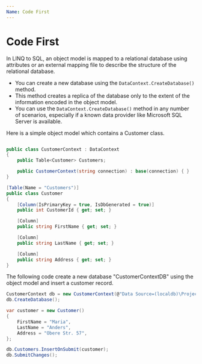 ```yaml
---
Name: Code First
---
```


# Code First

In LINQ to SQL, an object model is mapped to a relational database using attributes or an external mapping file to describe the structure of the relational database. 

 - You can create a new database using the `DataContext.CreateDatabase()` method.
 - This method creates a replica of the database only to the extent of the information encoded in the object model. 
 - You can use the `DataContext.CreateDatabase()` method in any number of scenarios, especially if a known data provider like Microsoft SQL Server is available.

Here is a simple object model which contains a Customer class.

```csharp

public class CustomerContext : DataContext
{
    public Table<Customer> Customers;

    public CustomerContext(string connection) : base(connection) { }
}

[Table(Name = "Customers")]
public class Customer
{
    [Column(IsPrimaryKey = true, IsDbGenerated = true)]
    public int CustomerId { get; set; }

    [Column]
    public string FirstName { get; set; }

    [Column]
    public string LastName { get; set; }

    [Column]
    public string Address { get; set; }
}
```  
The following code create a new database "CustomerContextDB" using the object model and insert a customer record.

```csharp
CustomerContext db = new CustomerContext(@"Data Source=(localdb)\ProjectsV13;Initial Catalog=CustomerContext;");
db.CreateDatabase();

var customer = new Customer()
{
    FirstName = "Maria",
    LastName = "Anders",
    Address = "Obere Str. 57",
};

db.Customers.InsertOnSubmit(customer);
db.SubmitChanges();
```


